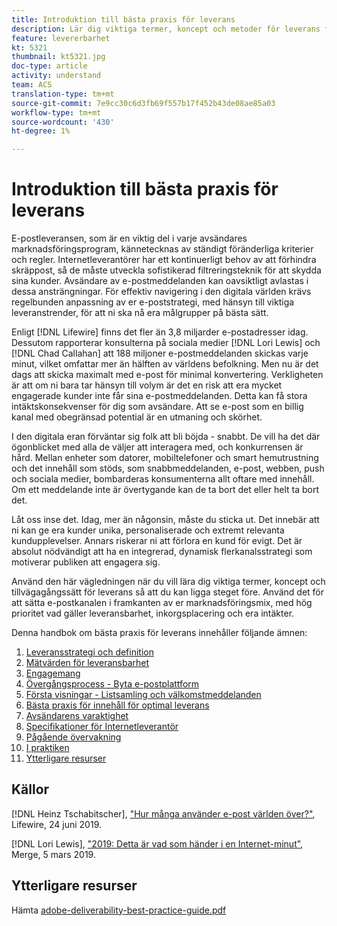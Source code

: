 ```yaml
---
title: Introduktion till bästa praxis för leverans
description: Lär dig viktiga termer, koncept och metoder för leverans för att säkerställa att ert marknadsföringsprogram lyckas.
feature: levererbarhet
kt: 5321
thumbnail: kt5321.jpg
doc-type: article
activity: understand
team: ACS
translation-type: tm+mt
source-git-commit: 7e9cc30c6d3fb69f557b17f452b43de08ae85a03
workflow-type: tm+mt
source-wordcount: '430'
ht-degree: 1%

---
```



# Introduktion till bästa praxis för leverans

E-postleveransen, som är en viktig del i varje avsändares marknadsföringsprogram, kännetecknas av ständigt föränderliga kriterier och regler. Internetleverantörer har ett kontinuerligt behov av att förhindra skräppost, så de måste utveckla sofistikerad filtreringsteknik för att skydda sina kunder. Avsändare av e-postmeddelanden kan oavsiktligt avlastas i dessa ansträngningar. För effektiv navigering i den digitala världen krävs regelbunden anpassning av er e-poststrategi, med hänsyn till viktiga leveranstrender, för att ni ska nå era målgrupper på bästa sätt.

Enligt [!DNL Lifewire] finns det fler än 3,8 miljarder e-postadresser idag. Dessutom rapporterar konsulterna på sociala medier [!DNL Lori Lewis] och [!DNL Chad Callahan] att 188 miljoner e-postmeddelanden skickas varje minut, vilket omfattar mer än hälften av världens befolkning. Men nu är det dags att skicka maximalt med e-post för minimal konvertering. Verkligheten är att om ni bara tar hänsyn till volym är det en risk att era mycket engagerade kunder inte får sina e-postmeddelanden. Detta kan få stora intäktskonsekvenser för dig som avsändare. Att se e-post som en billig kanal med obegränsad potential är en utmaning och skörhet.

I den digitala eran förväntar sig folk att bli böjda - snabbt. De vill ha det där ögonblicket med alla de väljer att interagera med, och konkurrensen är hård. Mellan enheter som datorer, mobiltelefoner och smart hemutrustning och det innehåll som stöds, som snabbmeddelanden, e-post, webben, push och sociala medier, bombarderas konsumenterna allt oftare med innehåll. Om ett meddelande inte är övertygande kan de ta bort det eller helt ta bort det.

Låt oss inse det. Idag, mer än någonsin, måste du sticka ut. Det innebär att ni kan ge era kunder unika, personaliserade och extremt relevanta kundupplevelser. Annars riskerar ni att förlora en kund för evigt. Det är absolut nödvändigt att ha en integrerad, dynamisk flerkanalsstrategi som motiverar publiken att engagera sig.

Använd den här vägledningen när du vill lära dig viktiga termer, koncept och tillvägagångssätt för leverans så att du kan ligga steget före. Använd det för att sätta e-postkanalen i framkanten av er marknadsföringsmix, med hög prioritet vad gäller leveransbarhet, inkorgsplacering och era intäkter.

Denna handbok om bästa praxis för leverans innehåller följande ämnen:

1. [Leveransstrategi och definition](/help/deliverability-strategy-and-definition.md)
2. [Mätvärden för leveransbarhet](/help/metrics/metrics-overview.md)
3. [Engagemang](/help/engagement.md)
4. [Övergångsprocess - Byta e-postplattform](/help/transition-process/switching-email-platforms.md)
5. [Första visningar - Listsamling och välkomstmeddelanden](/help/first-impressions/address-collection-and-list-growth.md)
6. [Bästa praxis för innehåll för optimal leverans](/help/content-best-practices-for-optimal-delivery.md)
7. [Avsändarens varaktighet](/help/sender-permanence.md)
8. [Specifikationer för Internetleverantör](/help/internet-service-provider-specifics/overview.md)
9. [Pågående övervakning](/help/ongoing-monitoring.md)
10. [I praktiken](/help/putting-it-in-practice/how-to-reach-success.md)
11. [Ytterligare resurser](/help/additional-resources/general-resources.md)

## Källor

[!DNL Heinz Tschabitscher],  [&quot;Hur många använder e-post världen över?&quot;](https://www.lifewire.com/how-many-email-users-are-there-1171213), Lifewire, 24 juni 2019.

[!DNL Lori Lewis],  [&quot;2019: Detta är vad som händer i en Internet-minut&quot;](https://www.allaccess.com/merge/archive/29580/2019-this-is-what-happens-in-an-internet-minute), Merge, 5 mars 2019.

## Ytterligare resurser

Hämta [adobe-deliverability-best-practice-guide.pdf](/help/assets/adobe-deliverability-best-practice-guide.pdf)
